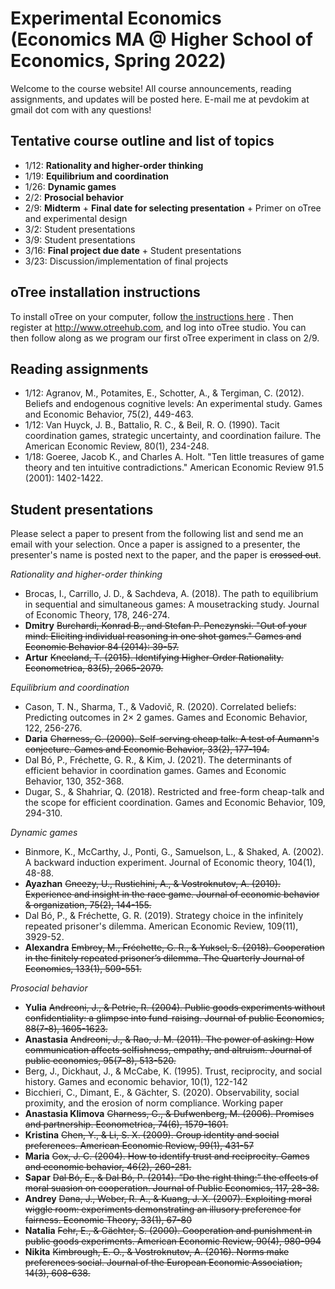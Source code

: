 # Experimental Economics (Economics MA @ Higher School of Economics, Spring 2022)
 
Welcome to the course website! All course announcements, reading assignments, and updates will be posted here. E-mail me at pevdokim at gmail dot com with any questions! 

## Tentative course outline and list of topics 

* 1/12: **Rationality and higher-order thinking** 
* 1/19: **Equilibrium and coordination**
* 1/26: **Dynamic games**
* 2/2: **Prosocial behavior** 
* 2/9: **Midterm**  + **Final date for selecting presentation** + Primer on oTree and experimental design   
* 3/2: Student presentations
* 3/9: Student presentations
* 3/16: **Final project due date** + Student presentations
* 3/23: Discussion/implementation of final projects

## oTree installation instructions

To install oTree on your computer, follow <a href="https://otree.readthedocs.io/en/latest/install.html">the instructions here</a> . Then register at http://www.otreehub.com, and log into oTree studio. You can then follow along as we program our first oTree experiment in class on 2/9. 


## Reading assignments 

* 1/12: Agranov, M., Potamites, E., Schotter, A., & Tergiman, C. (2012). Beliefs and endogenous cognitive levels: An experimental study. Games and Economic Behavior, 75(2), 449-463.
* 1/12: Van Huyck, J. B., Battalio, R. C., & Beil, R. O. (1990). Tacit coordination games, strategic uncertainty, and coordination failure. The American Economic Review, 80(1), 234-248.
* 1/18: Goeree, Jacob K., and Charles A. Holt. "Ten little treasures of game theory and ten intuitive contradictions." American Economic Review 91.5 (2001): 1402-1422.

## Student presentations 

Please select a paper to present from the following list and send me an email with your selection. Once a paper is assigned to a presenter, the presenter's name is posted next to the paper, and the paper is ~~crossed out~~. 

*Rationality and higher-order thinking*

*	Brocas, I., Carrillo, J. D., & Sachdeva, A. (2018). The path to equilibrium in sequential and simultaneous games: A mousetracking study. Journal of Economic Theory, 178, 246-274.
*	**Dmitry** ~~Burchardi, Konrad B., and Stefan P. Penczynski. "Out of your mind: Eliciting individual reasoning in one shot games." Games and Economic Behavior 84 (2014): 39-57.~~
*	**Artur** ~~Kneeland, T. (2015). Identifying Higher‐Order Rationality. Econometrica, 83(5), 2065-2079.~~

*Equilibrium and coordination* 

*	Cason, T. N., Sharma, T., & Vadovič, R. (2020). Correlated beliefs: Predicting outcomes in 2× 2 games. Games and Economic Behavior, 122, 256-276.
*	**Daria** ~~Charness, G. (2000). Self-serving cheap talk: A test of Aumann's conjecture. Games and Economic Behavior, 33(2), 177-194.~~
*	Dal Bó, P., Fréchette, G. R., & Kim, J. (2021). The determinants of efficient behavior in coordination games. Games and Economic Behavior, 130, 352-368.
*	Dugar, S., & Shahriar, Q. (2018). Restricted and free-form cheap-talk and the scope for efficient coordination. Games and Economic Behavior, 109, 294-310.

*Dynamic games* 

*	Binmore, K., McCarthy, J., Ponti, G., Samuelson, L., & Shaked, A. (2002). A backward induction experiment. Journal of Economic theory, 104(1), 48-88.
*	**Ayazhan** ~~Gneezy, U., Rustichini, A., & Vostroknutov, A. (2010). Experience and insight in the race game. Journal of economic behavior & organization, 75(2), 144-155.~~
* 	Dal Bó, P., & Fréchette, G. R. (2019). Strategy choice in the infinitely repeated prisoner's dilemma. American Economic Review, 109(11), 3929-52.
*	**Alexandra** ~~Embrey, M., Fréchette, G. R., & Yuksel, S. (2018). Cooperation in the finitely repeated prisoner’s dilemma. The Quarterly Journal of Economics, 133(1), 509-551.~~

*Prosocial behavior*

*	**Yulia** ~~Andreoni, J., & Petrie, R. (2004). Public goods experiments without confidentiality: a glimpse into fund-raising. Journal of public Economics, 88(7-8), 1605-1623.~~
*	**Anastasia** ~~Andreoni, J., & Rao, J. M. (2011). The power of asking: How communication affects selfishness, empathy, and altruism. Journal of public economics, 95(7-8), 513-520.~~
*	Berg, J., Dickhaut, J., & McCabe, K. (1995). Trust, reciprocity, and social history. Games and economic behavior, 10(1), 122-142
*	Bicchieri, C., Dimant, E., & Gächter, S. (2020). Observability, social proximity, and the erosion of norm compliance. Working paper 
* **Anastasia Klimova**	~~Charness, G., & Dufwenberg, M. (2006). Promises and partnership. Econometrica, 74(6), 1579-1601.~~
*	**Kristina** ~~Chen, Y., & Li, S. X. (2009). Group identity and social preferences. American Economic Review, 99(1), 431-57~~
*	**Maria** ~~Cox, J. C. (2004). How to identify trust and reciprocity. Games and economic behavior, 46(2), 260-281.~~
*	**Sapar** ~~Dal Bó, E., & Dal Bó, P. (2014). “Do the right thing:” the effects of moral suasion on cooperation. Journal of Public Economics, 117, 28-38.~~
*	**Andrey** ~~Dana, J., Weber, R. A., & Kuang, J. X. (2007). Exploiting moral wiggle room: experiments demonstrating an illusory preference for fairness. Economic Theory, 33(1), 67-80~~
*	**Natalia** ~~Fehr, E., & Gächter, S. (2000). Cooperation and punishment in public goods experiments. American Economic Review, 90(4), 980-994~~
*	**Nikita** ~~Kimbrough, E. O., & Vostroknutov, A. (2016). Norms make preferences social. Journal of the European Economic Association, 14(3), 608-638.~~
